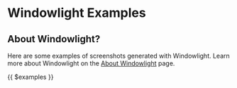 # Windowlight Examples

<h2 class="subheading">About Windowlight?</h2>

Here are some examples of screenshots generated with Windowlight. 
Learn more about Windowlight on the [About Windowlight](about) page.

{{ $examples }}
